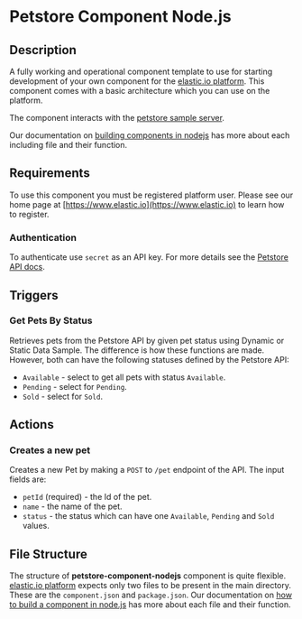# Petstore Component Node.js

## Description

A fully working and operational component template to use for starting development of your
own component for the [elastic.io platform](http://www.elastic.io "elastic.io platform").
This component comes with a basic architecture which you can use on the platform.

The component interacts with the [petstore sample server](https://petstore.elastic.io/docs/).

Our documentation on [building components in nodejs](https://docs.elastic.io/guides/building-nodejs-component)
has more about each including file and their function.

## Requirements

To use this component you must be registered platform user. Please see our home
page at [https://www.elastic.io](https://www.elastic.io) to learn how to register.

### Authentication

To authenticate use `secret` as an API key. For more details see the
[Petstore API docs](https://petstore.elastic.io/docs/).

## Triggers

### Get Pets By Status

Retrieves pets from the Petstore API by given pet status using Dynamic or Static
Data Sample. The difference is how these functions are made. However, both can have
the following statuses defined by the Petstore API:

*   `Available` - select to get all pets with status `Available`.
*   `Pending` - select for `Pending`.
*   `Sold` - select for `Sold`.


## Actions

### Creates a new pet

Creates a new Pet by making a `POST` to `/pet` endpoint of the API. The input
fields are:

*   `petId` (required) - the Id of the pet.
*   `name` - the name of the pet.
*   `status` - the status which can have one `Available`, `Pending` and `Sold` values.

## File Structure

The structure of **petstore-component-nodejs** component is quite flexible.
[elastic.io platform](https://www.elastic.io) expects only two files to be present
in the main directory. These are the ``component.json`` and ``package.json``. Our
documentation on [how to build a component in node.js](https://docs.elastic.io/guides/building-nodejs-component)
has more about each file and their function.

